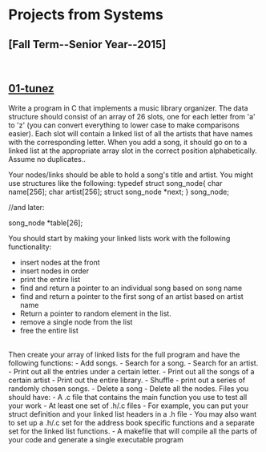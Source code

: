 <h1>Projects from Systems</h1>
<h2>[Fall Term--Senior Year--2015]</h2>

<br>

<h2><a href="https://github.com/mks65/tunez">01-tunez</a></h2>
Write a program in C that implements a music library organizer. The data structure should consist of an array of 26 slots, one for each letter from 'a' to 'z' (you can convert everything to lower case to make comparisons easier). Each slot will contain a linked list of all the artists that have names with the corresponding letter. When you add a song, it should go on to a linked list at the appropriate array slot in the correct position alphabetically. Assume no duplicates..

Your nodes/links should be able to hold a song's title and artist. You might use structures like the following:
typedef struct song_node{ 
  char name[256];
  char artist[256];
  struct song_node *next;
} song_node;

//and later:

song_node *table[26];

You should start by making your linked lists work with the following functionality:
  - insert nodes at the front
  - insert nodes in order
  - print the entire list
  - find and return a pointer to an individual song based on song name
  - find and return a pointer to the first song of an artist based on artist name
  - Return a pointer to random element in the list.
  - remove a single node from the list
  - free the entire list
<br>
Then create your array of linked lists for the full program and have the following functions:
  - Add songs.
  - Search for a song.
  - Search for an artist.
  - Print out all the entries under a certain letter.
  - Print out all the songs of a certain artist
  - Print out the entire library.
  - Shuffle - print out a series of randomly chosen songs.
  - Delete a song
  - Delete all the nodes.
Files you should have:
  - A .c file that contains the main function you use to test all your work
  - At least one set of .h/.c files
    - For example, you can put your struct definition and your linked list headers in a .h file
    - You may also want to set up a .h/.c set for the address book specific functions and a separate set for the linked list functions.
  - A makefile that will compile all the parts of your code and generate a single executable program
